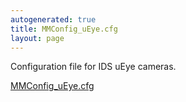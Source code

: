 ```yaml
---
autogenerated: true
title: MMConfig_uEye.cfg
layout: page
---
```


Configuration file for IDS uEye cameras.

[MMConfig_uEye.cfg](/media/files/MMConfig_uEye.cfg)

